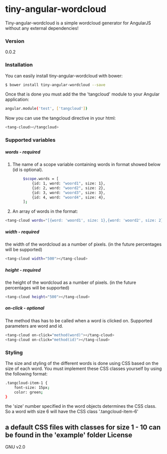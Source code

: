 # tiny-angular-wordcloud
Tiny-angular-wordcloud is a simple wordcloud generator for AngularJS without any external dependencies!

### Version
0.0.2

### Installation
You can easily install tiny-angular-wordcloud with bower:

```sh
$ bower install tiny-angular-wordcloud --save
```

Once that is done you must add the the 'tangcloud' module to your Angular application:
```sh
angular.module('test', ['tangcloud'])
```

Now you can use the tangcloud directive in your html:
```sh
<tang-cloud></tangcloud>
```

### Supported variables
##### words - *required*
1. The name of a scope variable containing words in format showed below (id is optional).
```sh
        $scope.words = [
            {id: 1, word: "woord1", size: 1},
            {id: 2, word: "woord2", size: 2},
            {id: 3, word: "woord3", size: 3},
            {id: 4, word: "woord4", size: 4},
        ];
```

2. An array of words in the format:
```sh
<tang-cloud words="[{word: 'woord1', size: 1},{word: 'woord2', size: 2}]"></tang-cloud>
```

##### width - *required*
the width of the wordcloud as a number of pixels. (in the future percentages will be supported)
```sh
<tang-cloud width="500"></tang-cloud>
```

##### height - *required*
the height of the wordcloud as a number of pixels. (in the future percentages will be supported)
```sh
<tang-cloud height="500"></tang-cloud>
```

##### on-click - *optional*
The method thas has to be called when a word is clicked on. Supported parameters are word and id.
```sh
<tang-cloud on-click="method(word)"></tang-cloud>
<tang-cloud on-click="method(id)"></tang-cloud>
```

### Styling
The size and styling of the different words is done using CSS based on the size of each word. You must implement these CSS classes yourself by using the following format:

```sh
.tangcloud-item-1 {
    font-size: 15px;
    color: green;
}
```

the 'size' number specified in the word objects determines the CSS class. So a word with size 6 will have the CSS class '.tangcloud-item-6'

a default CSS files with classes for size 1 - 10 can be found in the 'example' folder
License
----
GNU v2.0
